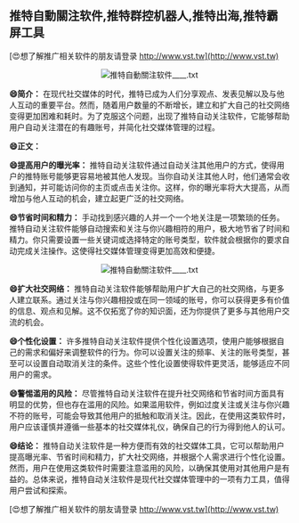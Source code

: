 ## **推特自動關注软件,推特群控机器人,推特出海,推特霸屏工具**

[😍想了解推广相关软件的朋友请登录 http://www.vst.tw](http://www.vst.tw)

 <center><img src="https://vst.tw/MP4/tuiguang/png/4.png" alt="推特自動關注软件____.txt"></center>

**😄简介：**
在现代社交媒体的时代，推特已成为人们分享观点、发表见解以及与他人互动的重要平台。然而，随着用户数量的不断增长，建立和扩大自己的社交网络变得更加困难和耗时。为了克服这个问题，出现了推特自动关注软件，它能够帮助用户自动关注潜在的有趣账号，并简化社交媒体管理的过程。

**😄正文：**

**😄提高用户的曝光率：**
推特自动关注软件通过自动关注其他用户的方式，使得用户的推特账号能够更容易地被其他人发现。当你自动关注其他人时，他们通常会收到通知，并可能访问你的主页或点击关注你。这样，你的曝光率将大大提高，从而增加与他人互动的机会，建立起更广泛的社交网络。

**😄节省时间和精力：**
手动找到感兴趣的人并一个一个地关注是一项繁琐的任务。推特自动关注软件能够自动搜索和关注与你兴趣相符的用户，极大地节省了时间和精力。你只需要设置一些关键词或选择特定的账号类型，软件就会根据你的要求自动完成关注操作。这使得社交媒体管理变得更加高效和便捷。

 <center><img src="https://vst.tw/MP4/tuiguang/png/6.png" alt="推特自動關注软件____.txt"></center>

**😄扩大社交网络：**
推特自动关注软件能够帮助用户扩大自己的社交网络，与更多人建立联系。通过关注与你兴趣相投或在同一领域的账号，你可以获得更多有价值的信息、观点和见解。这不仅拓宽了你的知识面，还为你提供了更多与其他用户交流的机会。

**😄个性化设置：**
许多推特自动关注软件提供个性化设置选项，使用户能够根据自己的需求和偏好来调整软件的行为。你可以设置关注的频率、关注的账号类型，甚至可以设置自动取消关注的条件。这些个性化设置使得软件更灵活，能够适应不同用户的需求。

**😄警惕滥用的风险：**
尽管推特自动关注软件在提升社交网络和节省时间方面具有明显的优势，但也存在滥用的风险。如果滥用软件，例如过度关注或关注与你兴趣不符的账号，可能会导致其他用户的抵触和取消关注。因此，在使用这类软件时，用户应该谨慎并遵循一些基本的社交媒体礼仪，确保自己的行为得到他人的认可。

**😄结论：**
推特自动关注软件是一种方便而有效的社交媒体工具，它可以帮助用户提高曝光率、节省时间和精力，扩大社交网络，并根据个人需求进行个性化设置。然而，用户在使用这类软件时需要注意滥用的风险，以确保其使用对其他用户是有益的。总体来说，推特自动关注软件是现代社交媒体管理中的一项有力工具，值得用户尝试和探索。

[😍想了解推广相关软件的朋友请登录 http://www.vst.tw](http://www.vst.tw)



